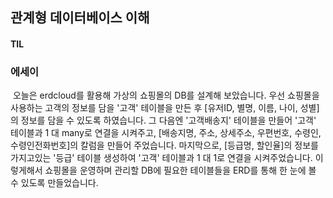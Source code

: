 ## 관계형 데이터베이스 이해

#### TIL



### 에세이

​	오늘은 erdcloud를 활용해 가상의 쇼핑몰의 DB를 설계해 보았습니다. 우선 쇼핑몰을 사용하는 고객의 정보를 담을 '고객' 테이블을 만든 후 [유저ID, 별명, 이름, 나이, 성별]의 정보를 담을 수 있도록 하였습니다. 그 다음엔 '고객배송지' 테이블을 만들어 '고객' 테이블과 1 대 many로 연결을 시켜주고, [배송지명, 주소, 상세주소, 우편번호, 수령인, 수령인전화번호]의 칼럼을 만들어 주었습니다. 마지막으로, [등급명, 할인율]의 정보를 가지고있는 '등급' 테이블 생성하여 '고객' 테이블과 1 대 1로 연결을 시켜주었습니다. 이렇게해서 쇼핑몰을 운영하며 관리할 DB에 필요한 테이블들을 ERD를 통해 한 눈에 볼 수 있도록 만들었습니다.
